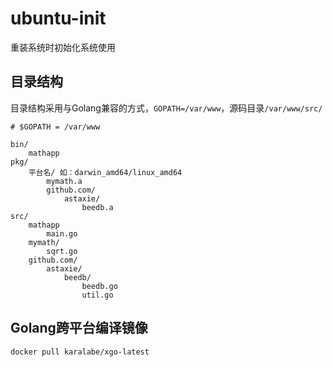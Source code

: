 # ubuntu-init
重装系统时初始化系统使用

## 目录结构

目录结构采用与Golang兼容的方式，`GOPATH=/var/www`，源码目录`/var/www/src/`

```
# $GOPATH = /var/www

bin/
    mathapp
pkg/
    平台名/ 如：darwin_amd64/linux_amd64
        mymath.a
        github.com/
            astaxie/
                beedb.a
src/
    mathapp
        main.go
    mymath/
        sqrt.go
    github.com/
        astaxie/
            beedb/
                beedb.go
                util.go
```

## Golang跨平台编译镜像

```sh
docker pull karalabe/xgo-latest
```



